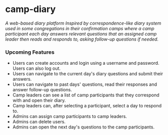 # camp-diary

*A web-based diary platform*
*Inspired by correspondence-like diary system used in some congregations in their confirmation camps where a camp participant each day answers relevant questions that an assigned camp leader then reads and responds to, asking follow-up questions if needed.*


### Upcoming Features ###

- Users can create accounts and login using a username and password. Users can also log out.
- Users can navigate to the current day's diary questions and submit their answers.
- Users can navigate to past days' questions, read their responses and answer follow-up questions.
- Camp leaders can see a list of camp participants that they correspond with and open their diary.
- Camp leaders can, after selecting a participant, select a day to respond to.
- Admins can assign camp participants to camp leaders.
- Admins can delete users.
- Admins can open the next day's questions to the camp participants.
